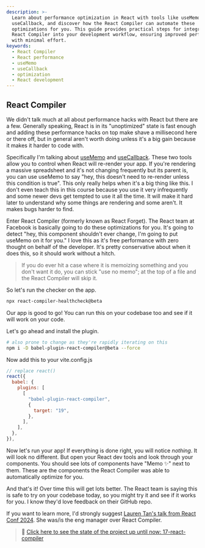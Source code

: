 ```yaml
---
description: >-
  Learn about performance optimization in React with tools like useMemo and
  useCallback, and discover how the React Compiler can automate these
  optimizations for you. This guide provides practical steps for integrating
  React Compiler into your development workflow, ensuring improved performance
  with minimal effort.
keywords:
  - React Compiler
  - React performance
  - useMemo
  - useCallback
  - optimization
  - React development
---
```


## React Compiler

We didn't talk much at all about performance hacks with React but there are a few. Generally speaking, React is in its "unoptimized" state is fast enough and adding these performance hacks on top make shave a millisecond here or there off, but in general aren't worth doing unless it's a big gain because it makes it harder to code with.

Specifically I'm talking about [useMemo][memo] and [useCallback][callback]. These two tools allow you to control when React will re-render your app. If you're rendering a massive spreadsheet and it's not changing frequently but its parent is, you can use useMemo to say "hey, this doesn't need to re-render unless this condition is true". This only really helps when it's a big thing like this. I don't even teach this in this course because you use it very infrequently and some newer devs get tempted to use it all the time. It will make it hard later to understand why some things are rendering and some aren't. It makes bugs harder to find.

Enter React Compiler (formerly known as React Forget). The React team at Facebook is basically going to do these optimizations for you. It's going to detect "hey, this component shouldn't ever change, I'm going to put useMemo on it for you." I love this as it's free performance with zero thought on behalf of the developer. It's pretty conservative about when it does this, so it should work without a hitch.

> If you do ever hit a case where it is memoizing something and you don't want it do, you can stick "use no memo"; at the top of a file and the React Compiler will skip it.

So let's run the checker on the app.

```bash
npx react-compiler-healthcheck@beta
```

Our app is good to go! You can run this on your codebase too and see if it will work on your code.

Let's go ahead and install the plugin.

```bash
# also prone to change as they're rapidly iterating on this
npm i -D babel-plugin-react-compiler@beta --force
```

Now add this to your vite.config.js

```javascript
// replace react()
react({
  babel: {
    plugins: [
      [
        "babel-plugin-react-compiler",
        {
          target: "19",
        },
      ],
    ],
  },
}),
```

Now let's run your app! If everything is done right, you will notice _nothing_. It will look no different. But open your React dev tools and look through your components. You should see lots of components have "Memo ✨" next to them. These are the components the React Compiler was able to automatically optimize for you.

And that's it! Over time this will get lots better. The React team is saying this is safe to try on your codebase today, so you might try it and see if it works for you. I know they'd love feedback on their GitHub repo.

If you want to learn more, I'd strongly suggest [Lauren Tan's talk from React Conf 2024][lauren]. She was/is the eng manager over React Compiler.

> 🏁 [Click here to see the state of the project up until now: 17-react-compiler][step]

[step]: https://github.com/AymenSakouhi/citr-v9-project/tree/master/17-react-compiler
[callback]: https://react.dev/reference/react/useCallback
[memo]: https://react.dev/reference/react/useMemo
[lauren]: https://www.youtube.com/live/T8TZQ6k4SLE?feature=shared&t=12020
